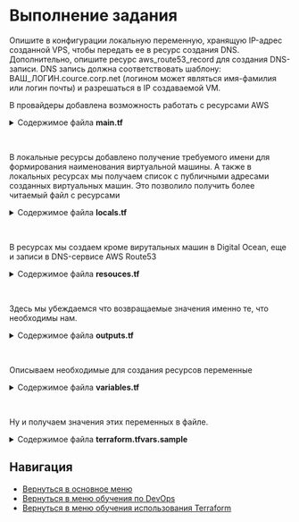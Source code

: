 Выполнение задания
===

<p>Опишите в конфигурации локальную переменную, хранящую IP-адрес созданной VPS, чтобы передать ее в ресурс создания DNS. Дополнительно, опишите ресурс aws_route53_record для создания DNS-записи. DNS запись должна соответствовать шаблону: ВАШ_ЛОГИН.cource.corp.net (логином может являться имя-фамилия или логин почты) и разрешаться в IP создаваемой VM.
</p>
<p>В провайдеры добавлена возможность работать с ресурсами AWS</p>

<details>
<summary>Содержимое файла <b>main.tf</b></summary>

```yml
terraform {
  required_providers {
    digitalocean = {
      source = "digitalocean/digitalocean"
      version = "~> 2.0"
    }
    aws = {
      source = "hashicorp/aws"
      version = "4.52.0"
    }
  }
}

provider "digitalocean" {
  token = var.do_token
}

provider "aws" {
  access_key = "${var.aws_access_key}"
  secret_key = "${var.aws_secret_key}"
  region     = "us-east-1"
}

```

</details>

<br><p>В локальные ресурсы добавлено получение требуемого имени для формирования наименования виртуальной машины. А также в локальных ресурсах мы получаем список с публичными адресами созданных виртуальных машин. Это позволило получить более читаемый файл с ресурсами</p>

<details>
<summary>Содержимое файла <b>locals.tf</b></summary>

```yml
locals {
  do_vm_sizes = {
    nano      = "s-1vcpu-1gb"
    micro     = "s-2vcpu-2gb"
    small     = "s-2vcpu-4gb"
    medium    = "s-4vcpu-8gb"
    large     = "s-6vcpu-16gb"
    x-large   = "s-8vcpu-32gb"
    xx-large  = "s-16vcpu-64gb"
    xxx-large = "s-24vcpu-128gb"
    maximum   = "s-32vcpu-192gb"
  }
  
  do_regions = {
    new_york_1    = "nyc1"
    new_york_3    = "nyc3"
    san_francisco = "sfo3"
    amsterdam     = "ams3"
    singapore     = "sgp1"
    london        = "lon1"
    frankfurt     = "fra1"
    toronto       = "tor1"
    india         = "blr1"
  }
  
  do_vps_public_ipv4 = digitalocean_droplet.srv.ipv4_address
  do_vps_user_name = split("_", split(":", var.tag_user_email)[1])[0]
}

```

</details>

<br><p>В ресурсах мы создаем кроме вирутальных машин в Digital Ocean, еще и записи в DNS-сервисе AWS Route53</p>

<details>
<summary>Содержимое файла <b>resouces.tf</b></summary>

```yml
resource "digitalocean_droplet" "srv" {
  image  = var.do_vm_img
  name   = var.do_vm_name
  region = local.do_regions.frankfurt
  size   = local.do_vm_sizes.nano
  tags   = [var.tag_cources, var.tag_task, var.tag_user_email]
  ssh_keys = [data.digitalocean_ssh_key.shared.id, digitalocean_ssh_key.user.id]
}

data "digitalocean_ssh_key" "shared" {
  name = var.ssh_pub_key_shared
}

resource "digitalocean_ssh_key" "user" {
  name       = "Terraform user key"
  public_key = file(var.ssh_pub_key_user)
}

data "aws_route53_zone" "corp" {
  name = var.aws_corp_zone
}

resource "aws_route53_record" "srv_rec" {
  zone_id = data.aws_route53_zone.corp.zone_id
  name    = local.do_vps_user_name
  type    = "A"
  ttl     = 300
  records = [local.do_vps_public_ipv4]
}

```

</details>

<br><p>Здесь мы убеждаемся что возвращаемые значения именно те, что необходимы нам.</p>

<details>
<summary>Содержимое файла <b>outputs.tf</b></summary>

```yml
output "ipv4_public" {
  description = "DigitalOcean output IPv4 public address"
  value       = local.do_vps_public_ipv4
}

output "aws_corp_zone_id" {
  description = "value"
  value = aws_route53_record.srv_rec.zone_id
}

output "aws_srv_zone_name" {
  description = "value"
  value = aws_route53_record.srv_rec.name
}

```

</details>

<br><p>Описываем необходимые для создания ресурсов переменные</p>

<details>
<summary>Содержимое файла <b>variables.tf</b></summary>

```yml
variable "do_token" {
  type = string
  sensitive = true
}

variable "ssh_pub_key_shared" {
  type = string
  sensitive = true
}

variable "ssh_pub_key_user" {
  type = string
  sensitive = true
}

variable "tag_task" {
  type = string
}

variable "tag_user_email" {
  type = string
}

variable "tag_cources" {
  type = string
}

variable "do_vm_name" {
  type = string
  default = "test"
}

variable "do_vm_img" {
  type = string
  default = "ubuntu-20-04-x64"
}

variable "aws_corp_zone" {
  type = string
}

variable "aws_access_key" {
  type = string
  sensitive = true
}

variable "aws_secret_key" {
  type = string
  sensitive = true
}

```

</details>

<br><p>Ну и получаем значения этих переменных в файле.</p>

<details>
<summary>Содержимое файла <b>terraform.tfvars.sample</b></summary>

```yml
tag_cources = "cources:your_cources"
tag_task = "task_name:your_task"
tag_user_email = "user_email:name_at_1_com"

ssh_pub_key_shared = "SHARED_SSH_KEY"
ssh_pub_key_user = "PATH_to_YOUR_SSH_KEY"

do_token = "your_token"
do_vm_name = "do_vm-name"
do_vm_img = "ubuntu-20-04-x64"

aws_access_key = "your_aws_access_key"
aws_secret_key = "your_aws_secret_key"
aws_corp_zone = "example.net"

```

</details>

Навигация
---

* [Вернуться в основное меню](../../README.md)
* [Вернуться в меню обучения по DevOps](../README.md)
* [Вернуться в меню обучения использования Terraform](./README.md)
